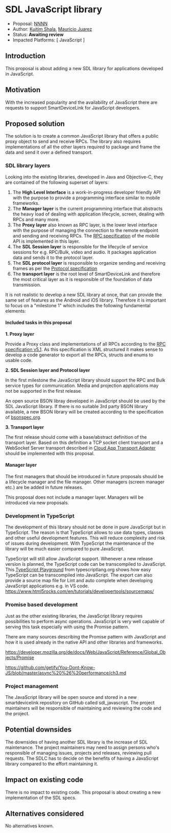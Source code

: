 # SDL JavaScript library

* Proposal: [NNNN](NNNN-sdl-js-library.md)
* Author: [Kujtim Shala](https://github.com/kshala-ford), [Mauricio Juarez](https://github.com/mjuarez-ford)
* Status: **Awaiting review**
* Impacted Platforms: [ JavaScript ]

## Introduction

This proposal is about adding a new SDL library for applications developed in JavaScript.

## Motivation

With the increased popularity and the availability of JavaScript there are requests to support SmartDeviceLink for JavaScript developers. 

## Proposed solution

The solution is to create a common JavaScript library that offers a public proxy object to send and receive RPCs. The library also requires implementations of all the other layers required to package and frame the data and send it over a defined transport.

### SDL library layers

Looking into the existing libraries, developed in Java and Objective-C, they are contained of the following superset of layers:

1. The **High Level Interface** is a work-in-progress developer friendly API with the purpose to provide a programming interface similar to mobile frameworks.
2. The **Manager layer** is the current programming interface that abstracts the heavy load of dealing with application lifecycle, screen, dealing with RPCs and many more.
3. The **Proxy layer** also known as RPC layer, is the lower level interface with the purpose of managing the connection to the remote endpoint and sending and receiving RPCs. The [RPC specification](https://github.com/smartdevicelink/rpc_spec) of the mobile API is implemented in this layer.
4. The **SDL Session layer** is responsible for the lifecycle of service sessions for e.g. RPC/Bulk, video and audio. It packages application data and sends it to the protocol layer. 
5. The **SDL protocol layer** is responsible to organize sending and receiving frames as per the [Protocol specification](https://github.com/smartdevicelink/protocol_spec)
6. The **transport layer** is the root level of SmartDeviceLink and therefore the most critical layer as it is responsible of the foundation of data transmission. 

It is not realistic to develop a new SDL library at once, that can provide the same set of features as the Android and iOS library. Therefore it is important to focus on a "milestone 1" which includes the following fundamental elements:

#### Included tasks in this proposal

**1. Proxy layer** 

Provide a Proxy class and implementations of all RPCs according to the [RPC specification v5.1](https://github.com/smartdevicelink/rpc_spec/tree/5.1.0). As this specification is XML structured it makes sense to develop a code generator to export all the RPCs, structs and enums to usable code.

**2. SDL Session layer and Protocol layer**

In the first milestone the JavaScript library should support the RPC and Bulk service types for communication. Media and projection applications may not be supported in the first release.

An open source BSON libray developed in JavaScript should be used by the SDL JavaScript library. If there is no suitable 3rd party BSON library available, a new BSON library will be created according to the specification of [bsonspec.org](http://bsonspec.org/#/specification).

**3. Transport layer**

The first release should come with a base/abstract definition of the transport layer. Based on this definition a TCP socket client transport and a WebSocket Server transport described in [Cloud App Transport Adapter](https://github.com/smartdevicelink/sdl_evolution/blob/master/proposals/0158-cloud-app-transport-adapter.md) should be implemented with this proposal.

#### Manager layer

The first managers that should be introduced in future proposals should be a lifecycle manager and the file manager. Other managers (screen manager etc.) are be added in future releases.

This proposal does not include a manager layer. Managers will be introduced via new proposals.

### Development in TypeScript

The development of this library should not be done in pure JavaScript but in TypeScript. The reason is that TypeScript allows to use data types, classes and other useful development features. This will reduce complexity and risk of issues during development. With TypeScript the maintenance of the library will be much easier compared to pure JavaScript.

TypeScript will still allow JavaScript support. Whenever a new release version is planned, the TypeScript code can be transcompiled to JavaScript. This [TypeScript Playground](https://www.typescriptlang.org/play/index.html) from typescriptlang.org shows how easy TypeScript can be transcompiled into JavaScript. The export can also provide a source map file for Lint and auto complete when developing JavaScript applications e.g. in VS code. https://www.html5rocks.com/en/tutorials/developertools/sourcemaps/

### Promise based development

Just as the other existing libraries, the JavaScript library requires possibilities to perform async operations. JavaScript is very well capable of serving this task especially with using the Promise pattern. 

There are many sources describing the Promise pattern with JavaScript and how it is used already in the native API and other libraries and frameworks.

https://developer.mozilla.org/de/docs/Web/JavaScript/Reference/Global_Objects/Promise

https://github.com/getify/You-Dont-Know-JS/blob/master/async%20%26%20performance/ch3.md

### Project management

The JavaScript library will be open source and stored in a new smartdevicelink repository on GitHub called sdl_javascript. The project maintainers will be responsible of maintaining and reviewing the code and the project.

## Potential downsides

The downsides of having another SDL library is the increase of SDL maintenance. The project maintainers may need to assign persons who's responsible of managing issues, projects and releases, reviewing pull requests. The SDLC has to decide on the benefits of having a JavaScript library compared to the effort maintaining it.

## Impact on existing code

There is no impact to existing code. This proposal is about creating a new implementation of the SDL specs.

## Alternatives considered

No alternatives known. 
